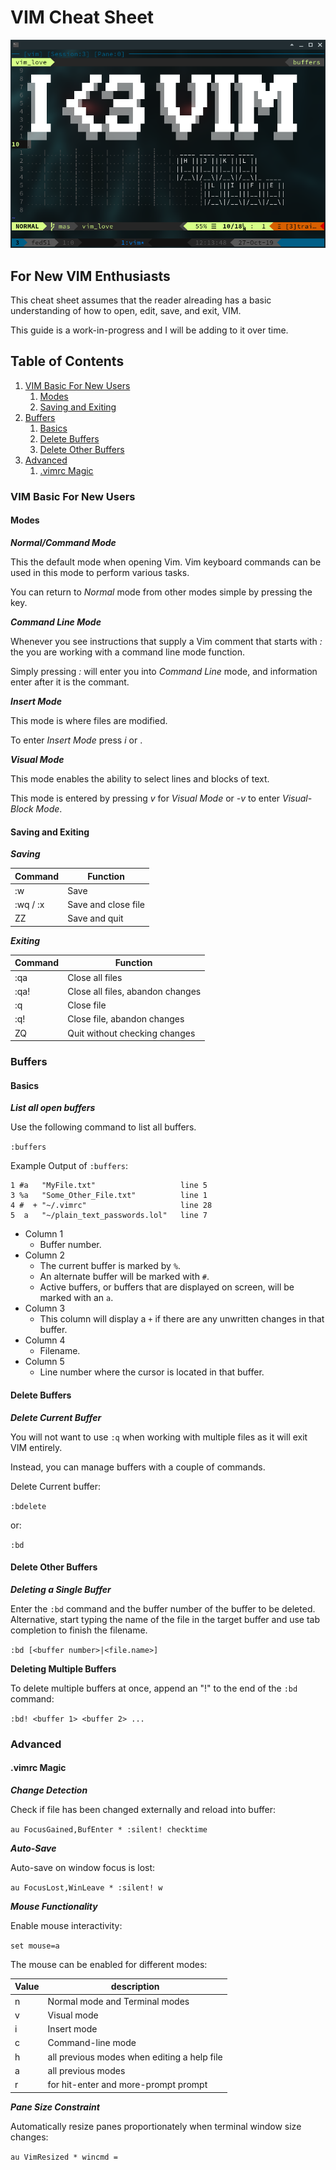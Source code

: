 # VIM Cheat Sheet

![I❤️ VIM](images/I_heart_vim.png)

## For New VIM Enthusiasts

This cheat sheet assumes that the reader alreading has a basic understanding of how to open, edit, save, and exit, VIM.

This guide is a work-in-progress and I will be adding to it over time.

## Table of Contents

1. [VIM Basic For New Users](#vim-basic-for-new-users)
   1. [Modes](#modes)
   1. [Saving and Exiting](#saving-and-exiting)
1. [Buffers](#buffers)
   1. [Basics](#basics)
   1. [Delete Buffers](#delete-buffers)
   1. [Delete Other Buffers](#delete-other-buffers)
1. [Advanced](#advanced)
   1. [.vimrc Magic](#vimrc-magic)

### VIM Basic For New Users

#### Modes

***Normal/Command Mode***

This the default mode when opening Vim. Vim keyboard commands can be used in this mode to perform various tasks.

You can return to *Normal* mode from other modes simple by pressing the *<ESC>* key.

***Command Line Mode***

Whenever you see instructions that supply a Vim comment that starts with *:* the you are working with a command line mode function.

Simply pressing *:* will enter you into *Command Line* mode, and information enter after it is the commant.

***Insert Mode***

This mode is where files are modified.

To enter *Insert Mode* press *i* or *<Insert>*.

***Visual Mode***

This mode enables the ability to select lines and blocks of text.

This mode is entered by pressing *v* for *Visual Mode* or *<ctrl>-v* to enter *Visual-Block Mode*.

#### Saving and Exiting

***Saving***

Command | Function
--------|----------
:w		|Save
:wq / :x|Save and close file
ZZ		|Save and quit

***Exiting***

Command | Function
--------|---------
:qa		|Close all files
:qa!	|Close all files, abandon changes
:q		|Close file
:q!		|Close file, abandon changes
ZQ		|		Quit without checking changes

### Buffers

#### Basics

***List all open buffers***

Use the following command to list all buffers.

`:buffers`

Example Output of `:buffers`:

    1 #a   "MyFile.txt"                   line 5
    3 %a   "Some_Other_File.txt"          line 1
    4 #  + "~/.vimrc"                     line 28
    5  a   "~/plain_text_passwords.lol"   line 7

* Column 1
  * Buffer number.
* Column 2
  * The current buffer is marked by `%`.
  * An alternate buffer will be marked with `#`.
  * Active buffers, or buffers that are displayed on screen, will be marked with an `a`.
* Column 3
  * This column will display a `+` if there are any unwritten changes in that buffer.
* Column 4
  * Filename.
* Column 5
  * Line number where the cursor is located in that buffer.

#### Delete Buffers

***Delete Current Buffer***

You will not want to use `:q` when working with multiple files as it will exit VIM entirely.

Instead, you can manage buffers with a couple of commands.

Delete Current buffer:

`:bdelete`

or:

`:bd`

#### Delete Other Buffers

***Deleting a Single Buffer***

Enter the `:bd` command and the buffer number of the buffer to be deleted.
Alternative, start typing the name of the file in the target buffer and use tab completion to finish the filename.

`:bd [<buffer number>|<file.name>]`

**Deleting Multiple Buffers**

To delete multiple buffers at once, append an "!" to the end of the `:bd` command:

`:bd! <buffer 1> <buffer 2> ...`

### Advanced

#### .vimrc Magic

***Change Detection***

Check if file has been changed externally and reload into buffer:

`au FocusGained,BufEnter * :silent! checktime`

***Auto-Save***

Auto-save on window focus is lost:

`au FocusLost,WinLeave * :silent! w`

***Mouse Functionality***

Enable mouse interactivity:

`set mouse=a`

The mouse can be enabled for different modes:

Value|description
-----|------------
n    |Normal mode and Terminal modes
v    |Visual mode
i    |Insert mode
c    |Command-line mode
h    |all previous modes when editing a help file
a    |all previous modes
r    |for hit-enter and more-prompt prompt

***Pane Size Constraint***

Automatically resize panes proportionately when terminal window size changes:

`au VimResized * wincmd =`
